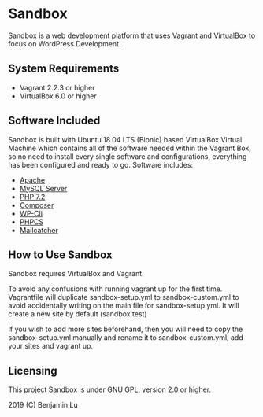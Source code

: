 # Sandbox
Sandbox is a web development platform that uses Vagrant and VirtualBox to focus on WordPress Development. 

## System Requirements
- Vagrant 2.2.3 or higher
- VirtualBox 6.0 or higher

## Software Included
Sandbox is built with Ubuntu 18.04 LTS (Bionic) based VirtualBox Virtual Machine which contains all of the software needed within the Vagrant Box, so no need to install every single software and configurations, everything has been configured and ready to go. Software includes:

- [Apache](https://www.apache.org/)
- [MySQL Server](https://dev.mysql.com/downloads/mysql/)
- [PHP 7.2](http://www.php.net/downloads.php)
- [Composer](https://getcomposer.org/)
- [WP-Cli](https://wp-cli.org/)
- [PHPCS](https://github.com/squizlabs/PHP_CodeSniffer)
- [Mailcatcher](https://mailcatcher.me/)

## How to Use Sandbox
Sandbox requires VirtualBox and Vagrant.

To avoid any confusions with running vagrant up for the first time. Vagrantfile will duplicate sandbox-setup.yml to sandbox-custom.yml to avoid accidentally writing on the main file for sandbox-setup.yml. It will create a new site by default (sandbox.test)

If you wish to add more sites beforehand, then you will need to copy the sandbox-setup.yml manually and rename it to sandbox-custom.yml, add your sites and vagrant up.

## Licensing
This project Sandbox is under GNU GPL, version 2.0 or higher.

2019 (C) Benjamin Lu